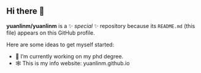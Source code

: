 ## Hi there 👋


**yuanlinm/yuanlinm** is a ✨ _special_ ✨ repository because its `README.md` (this file) appears on this GitHub profile.

Here are some ideas to get myself started:

- 🔭 I’m currently working on my phd degree.
- 🕸️ This is my info website: yuanlinm.github.io

